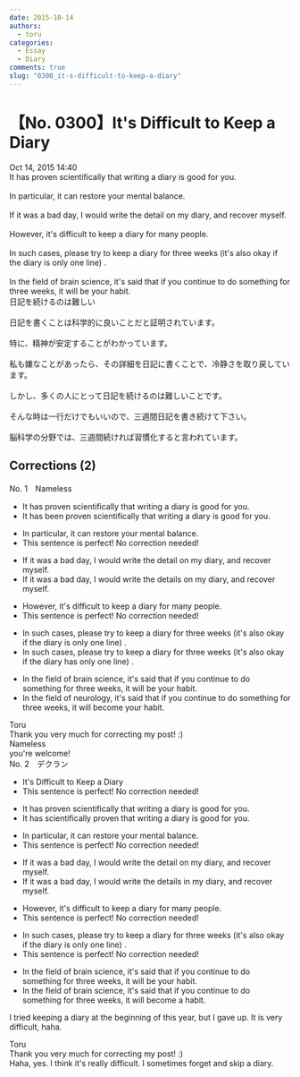 ```yaml
---
date: 2015-10-14
authors:
  - toru
categories:
  - Essay
  - Diary
comments: true
slug: "0300_it-s-difficult-to-keep-a-diary"
---
```


# 【No. 0300】It's Difficult to Keep a Diary
<div class="date">Oct 14, 2015 14:40</div>
<div id="post"><div id="body_show_ori">
It has proven scientifically that writing a diary is good for you.<br/><br/>In particular, it can restore your mental balance.<br/><br/>If it was a bad day, I would write the detail on my diary, and recover myself.<br/><br/>However, it's difficult to keep a diary for many people.<br/><br/>In such cases, please try to keep a diary for three weeks (it's also okay if the diary is only one line) .<br/><br/>In the field of brain science, it's said that if you continue to do something for three weeks, it will be your habit.
</div></div>

<!-- more -->

<div id="post_ja"><div id="body_show_mo">
日記を続けるのは難しい<br/><br/>日記を書くことは科学的に良いことだと証明されています。<br/><br/>特に、精神が安定することがわかっています。<br/><br/>私も嫌なことがあったら、その詳細を日記に書くことで、冷静さを取り戻しています。<br/><br/>しかし、多くの人にとって日記を続けるのは難しいことです。<br/><br/>そんな時は一行だけでもいいので、三週間日記を書き続けて下さい。<br/><br/>脳科学の分野では、三週間続ければ習慣化すると言われています。
</div></div>

## Corrections (2)
<div id="block"><div class="first_name"> No. 1　<span class="just_name">Nameless</span></div><div id="block2">
<ul class="correction_field">
<li class="incorrect">It has proven scientifically that writing a diary is good for you.</li>
<li class="corrected correct">
It has been proven scientifically that writing a diary is good for you.
</li>
</ul>
<ul class="correction_field">
<li class="incorrect">In particular, it can restore your mental balance.</li>
<li class="corrected perfect">This sentence is perfect! No correction needed!</li>
</ul>
<ul class="correction_field">
<li class="incorrect">If it was a bad day, I would write the detail on my diary, and recover myself.</li>
<li class="corrected correct">
If it was a bad day, I would write the <span class="f_red">details</span> on my diary, and recover myself.
</li>
</ul>
<ul class="correction_field">
<li class="incorrect">However, it's difficult to keep a diary for many people.</li>
<li class="corrected perfect">This sentence is perfect! No correction needed!</li>
</ul>
<ul class="correction_field">
<li class="incorrect">In such cases, please try to keep a diary for three weeks (it's also okay if the diary is only one line) .</li>
<li class="corrected correct">
In such cases, please try to keep a diary for three weeks (it's also okay if the diary<span class="f_blue"> has</span> only one line) .
</li>
</ul>
<ul class="correction_field">
<li class="incorrect">In the field of brain science, it's said that if you continue to do something for three weeks, it will be your habit.</li>
<li class="corrected correct">
In the field of <span class="f_red">neurology</span>, it's said that if you continue to do something for three weeks, it will <span class="f_red">become</span> your habit.
</li>
</ul>
</div><div class="name"><span class="just_name">Toru</span><br>
Thank you very much for correcting my post! :)
</div>
<div class="name"><span class="just_name">Nameless</span><br>
you're welcome!<br/>
</div>
</div>
<div id="block"><div class="first_name"> No. 2　<span class="just_name">デクラン</span></div><div id="block2">
<ul class="correction_field">
<li class="incorrect">It's Difficult to Keep a Diary</li>
<li class="corrected perfect">This sentence is perfect! No correction needed!</li>
</ul>
<ul class="correction_field">
<li class="incorrect">It has proven scientifically that writing a diary is good for you.</li>
<li class="corrected correct">
It has <span class="f_blue">scientifically proven</span> that writing a diary is good for you.
</li>
</ul>
<ul class="correction_field">
<li class="incorrect">In particular, it can restore your mental balance.</li>
<li class="corrected perfect">This sentence is perfect! No correction needed!</li>
</ul>
<ul class="correction_field">
<li class="incorrect">If it was a bad day, I would write the detail on my diary, and recover myself.</li>
<li class="corrected correct">
If it was a bad day, I would write the detail<span class="f_red">s</span> <span class="f_red">in</span> my diary, and recover myself.
</li>
</ul>
<ul class="correction_field">
<li class="incorrect">However, it's difficult to keep a diary for many people.</li>
<li class="corrected perfect">This sentence is perfect! No correction needed!</li>
</ul>
<ul class="correction_field">
<li class="incorrect">In such cases, please try to keep a diary for three weeks (it's also okay if the diary is only one line) .</li>
<li class="corrected perfect">This sentence is perfect! No correction needed!</li>
</ul>
<ul class="correction_field">
<li class="incorrect">In the field of brain science, it's said that if you continue to do something for three weeks, it will be your habit.</li>
<li class="corrected correct">
In the field of brain science, it's said that if you continue to do something for three weeks, it will <span class="f_red">become a</span> habit.
</li>
</ul>
<p class="comment_small">
 I tried keeping a diary at the beginning of this year, but I gave up. It is very difficult, haha.
</p>

</div><div class="name"><span class="just_name">Toru</span><br>
Thank you very much for correcting my post! :)<br/>Haha, yes. I think it's really difficult. I sometimes forget and skip a diary.
</div>
</div>
